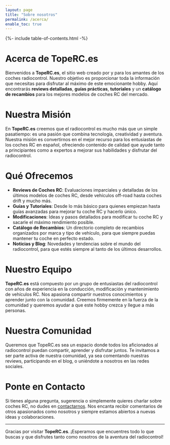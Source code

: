 ```yaml
---
layout: page
title: "Sobre nosotros"
permalink: /acerca/
enable_toc: true
---
```

{%- include table-of-contents.html -%}

# Acerca de TopeRC.es

Bienvenidos a **TopeRC.es**, el sitio web creado por y para los amantes de los coches radiocontrol. Nuestro objetivo es proporcionar toda la información que necesitas para disfrutar al máximo de este emocionante hobby. Aquí encontrarás **reviews detalladas**, **guías prácticas**, **tutoriales** y un **catálogo de recambios** para los mejores modelos de coches RC del mercado.


# Nuestra Misión

En **TopeRC.es** creemos que el radiocontrol es mucho más que un simple pasatiempo:
es una pasión que combina tecnología, creatividad y aventura. Nuestra misión es convertirnos
en el mejor recurso para los entusiastas de los coches RC en español, ofreciendo
contenido de calidad que ayude tanto a principiantes como a expertos a mejorar sus 
habilidades y disfrutar del radiocontrol.


# Qué Ofrecemos

- **Reviews de Coches RC**: Evaluaciones imparciales y detalladas de los últimos modelos 
  de coches RC, desde vehículos off-road hasta coches drift y mucho más.
- **Guías y Tutoriales**: Desde lo más básico para quienes empiezan hasta guías avanzadas 
  para mejorar tu coche RC y hacerlo único.
- **Modificaciones**: Ideas y pasos detallados para modificar tu coche RC y sacarle el 
  máximo rendimiento posible.
- **Catálogo de Recambios**: Un directorio completo de recambios organizados por marca y tipo 
  de vehículo, para que siempre puedas mantener tu coche en perfecto estado.
- **Noticias y Blog**: Novedades y tendencias sobre el mundo del radiocontrol, para que estés 
  siempre al tanto de los últimos desarrollos.


# Nuestro Equipo

**TopeRC.es** está compuesto por un grupo de entusiastas del radiocontrol con años de experiencia en la conducción, modificación y mantenimiento de vehículos RC. Nos apasiona compartir nuestros conocimientos y aprender junto con la comunidad. Creemos firmemente en la fuerza de la comunidad y queremos ayudar a que este hobby crezca y llegue a más personas.


# Nuestra Comunidad

Queremos que TopeRC.es sea un espacio donde todos los aficionados al radiocontrol puedan compartir, aprender y disfrutar juntos. Te invitamos a ser parte activa de nuestra comunidad, ya sea comentando nuestras reviews, participando en el blog, o uniéndote a nosotros en las redes sociales.


# Ponte en Contacto

Si tienes alguna pregunta, sugerencia o simplemente quieres charlar sobre coches RC, no dudes en [contactarnos](/contacto.html). Nos encanta recibir comentarios de otros apasionados como nosotros y siempre estamos abiertos a nuevas ideas y colaboraciones.

---

Gracias por visitar **TopeRC.es**. ¡Esperamos que encuentres todo lo que buscas y que disfrutes tanto como nosotros de la aventura del radiocontrol!
